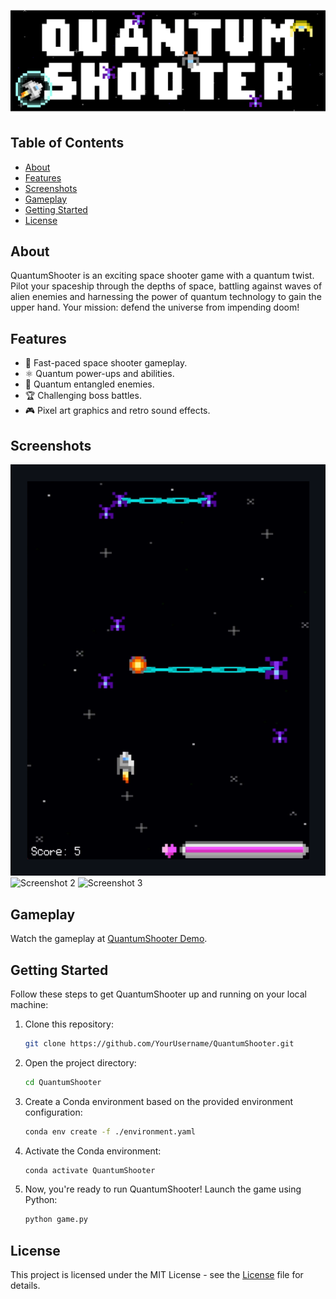 ![QuantumShooter Banner](Assets/Images/banner.png)

## Table of Contents

- [About](#about)
- [Features](#features)
- [Screenshots](#screenshots)
- [Gameplay](#gameplay)
- [Getting Started](#getting-started)
- [License](#license)

## About

QuantumShooter is an exciting space shooter game with a quantum twist. Pilot your spaceship through the depths of space, battling against waves of alien enemies and harnessing the power of quantum technology to gain the upper hand. Your mission: defend the universe from impending doom!

## Features

- 🚀 Fast-paced space shooter gameplay.
- ⚛️ Quantum power-ups and abilities.
- 👾 Quantum entangled enemies.
- 🏆 Challenging boss battles.
- 🎮 Pixel art graphics and retro sound effects.

## Screenshots

![Screenshot 1](Assets/Images/screenshot1.png)
![Screenshot 2](Assets/Images/images/screenshot2.png)
![Screenshot 3](Assets/Images/images/screenshot3.png)

## Gameplay

Watch the gameplay at [QuantumShooter Demo](https://yourusername.github.io/QuantumShooter).

## Getting Started

Follow these steps to get QuantumShooter up and running on your local machine:

1. Clone this repository:

   ```bash
   git clone https://github.com/YourUsername/QuantumShooter.git

2. Open the project directory:

   ```bash
   cd QuantumShooter

3. Create a Conda environment based on the provided environment configuration:

   ```bash
   conda env create -f ./environment.yaml

4. Activate the Conda environment:

   ```bash
   conda activate QuantumShooter

5. Now, you're ready to run QuantumShooter! Launch the game using Python:

   ```bash
   python game.py

## License

This project is licensed under the MIT License - see the [License](LICENSE) file for details.
